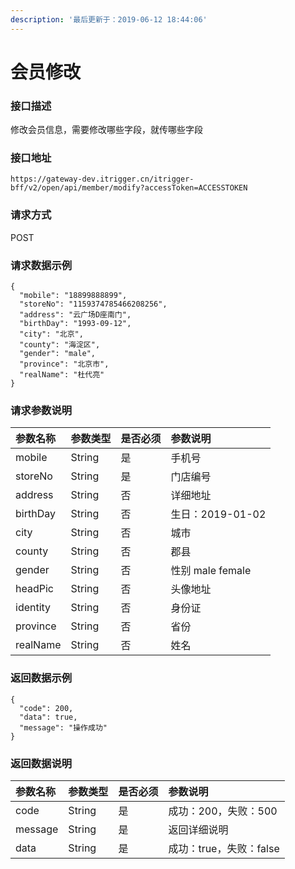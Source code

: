 ```yaml
---
description: '最后更新于：2019-06-12 18:44:06'
---
```


# 会员修改

### 接口描述

修改会员信息，需要修改哪些字段，就传哪些字段

### 接口地址

```text
https://gateway-dev.itrigger.cn/itrigger-bff/v2/open/api/member/modify?accessToken=ACCESSTOKEN
```

### 请求方式

POST

### 请求数据示例

```text
{
  "mobile": "18899888899",
  "storeNo": "1159374785466208256",
  "address": "云广场D座南门",
  "birthDay": "1993-09-12",
  "city": "北京",
  "county": "海淀区",
  "gender": "male",
  "province": "北京市",
  "realName": "杜代亮"
}
```

### 请求参数说明

| 参数名称 | 参数类型 | 是否必须 | 参数说明 |
| :--- | :--- | :--- | :--- |
| mobile | String | 是 | 手机号 |
| storeNo | String | 是 | 门店编号 |
| address | String | 否 | 详细地址 |
| birthDay | String | 否 | 生日：2019-01-02 |
| city | String | 否 | 城市 |
| county | String | 否 | 郡县 |
| gender | String | 否 | 性别 male female |
| headPic | String | 否 | 头像地址 |
| identity | String | 否 | 身份证 |
| province | String | 否 | 省份 |
| realName | String | 否 | 姓名 |

### 返回数据示例

```text
{
  "code": 200,
  "data": true,
  "message": "操作成功"
}
```

### 返回数据说明

| 参数名称 | 参数类型 | 是否必须 | 参数说明 |
| :--- | :--- | :--- | :--- |
| code | String | 是 | 成功：200，失败：500 |
| message | String | 是 | 返回详细说明 |
| data | String | 是 | 成功：true，失败：false |

